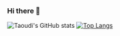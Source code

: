 ### Hi there 👋

<!--
**Taoudi/Taoudi** is a ✨ _special_ ✨ repository because its `README.md` (this file) appears on your GitHub profile.

Here are some ideas to get you started:

- 🔭 I’m currently working on ...
- 🌱 I’m currently learning ...
- 👯 I’m looking to collaborate on ...
- 🤔 I’m looking for help with ...
- 💬 Ask me about ...
- 📫 How to reach me: ...
- 😄 Pronouns: ...
- ⚡ Fun fact: ...
-->
![Taoudi's GitHub stats](https://github-readme-stats.vercel.app/api?username=Taoudi&show_icons=true&theme=transparent)
[![Top Langs](https://github-readme-stats.vercel.app/api/top-langs/?username=Taoudi&layout=compact&show_icons=true&theme=transparent&count_private=false)](https://github.com/Taoudi/github-readme-stats)

